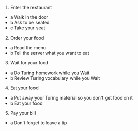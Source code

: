 1. Enter the restaurant
- a Walk in the door
- b Ask to be seated
- c Take your seat

2. Order your food
- a Read the menu
- b Tell the server what you want to eat

3. Wait for your food
- a Do Turing homework while you Wait
- b Review Turing vocabulary while you Wait

4. Eat your food
- a Put away your Turing material so you don't get food on it
- b Eat your food

5. Pay your bill
- a Don't forget to leave a tip
